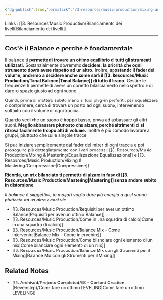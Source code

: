 ```yaml
---
{"dg-publish":true,"permalink":"/3-resources/music-production/mixing-and-mastering/balance-mix/"}
---
```


Links:: [[3. Resources/Music Production/Bilanciamento dei livelli\|Bilanciamento dei livelli]]

---
## Cos'è il Balance e perché è fondamentale

Il balance ti **permette di trovare un ottimo equilibrio di tutti gli strumenti utilizzati.**
Sostanzialmente dovremmo **decidere: la priorità che ogni strumento dovrà avere rispetto ad un altro.** Inoltre, **spostando il fader del volume, andremo a decidere anche come sarà il [[3. Resources/Music Production/Tonal Balance\|Tonal Balance]] di tutto il brano.** Gestire le frequenze ti permette di avere un corretto bilanciamento nello spettro e di dare lo spazio giusto ad ogni suono.

Quindi, prima di mettere subito mano ai tuoi plug-in preferiti, per equalizzare o comprimere, cerca di trovare un posto ad ogni suono, intervenendo soltanto con il volume di ogni traccia. 

Quando vedi che un suono è troppo basso, prova ad abbassare gli altri suoni. **Meglio abbassare piuttosto che alzare, perché altrimenti ci si ritrova facilmente troppo alti di volume.** Inoltre è più comodo lavorare a gruppi, piuttosto che sulle singole tracce

Si può iniziare semplicemente dal fader del mixer di ogni traccia e poi proseguire più dettagliatamente con i vari processi: [[3. Resources/Music Production/Mixing & Mastering/Equalizzazione\|Equalizzazione]] e  [[3. Resources/Music Production/Mixing & Mastering/Compressione\|Compressione]].

**Ricorda, un mix bilanciato ti permette di alzare in fase di [[3. Resources/Music Production/Mastering\|Mastering]] senza andare subito in distorsione**

_Il balance è soggettivo, io magari voglio dare più energia a quel suono piuttosto ad un altro e cosi via_

- [[3. Resources/Music Production/Requisiti per aver un ottimo Balance\|Requisiti per aver un ottimo Balance]]
- [[3. Resources/Music Production/Come in una squadra di calcio\|Come in una squadra di calcio]]
- [[3. Resources/Music Production/Balance Mix - Come intervenire\|Balance Mix - Come intervenire]]
- [[3. Resources/Music Production/Come bilanciare ogni elemento di un mix\|Come bilanciare ogni elemento di un mix]]
- [[3. Resources/Music Production/Balance Mix con gli Strumenti per il Mixing\|Balance Mix con gli Strumenti per il Mixing]]



## Related Notes

- [[4. Archived/Projects Completed/ES - Content Creation (Elevenstep)/Come fare un ottimo LEVELING\|Come fare un ottimo LEVELING]]